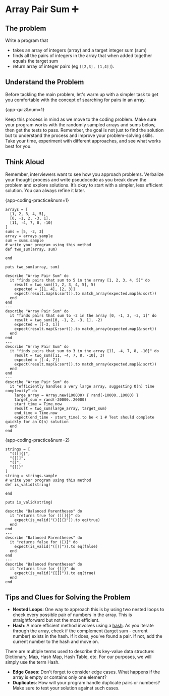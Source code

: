 # Array Pair Sum ➕

## The problem

Write a program that

- takes an array of integers (array) and a target integer sum (sum)
- finds all the pairs of integers in the array that when added together equals the target sum
- return array of integer pairs (eg `[[2,3], [1,4]]`).

## Understand the Problem

Before tackling the main problem, let's warm up with a simpler task to get you comfortable with the concept of searching
for pairs in an array.

{app-quiz&num=1}

Keep this process in mind as we move to the coding problem. Make sure your program works with the randomly sampled
arrays and sums below, then get the tests to pass. Remember, the goal is not just to find the solution but to understand
the process and improve your problem-solving skills. Take your time, experiment with different approaches, and see what
works best for you.

## Think Aloud

Remember, interviewers want to see how you approach problems. Verbalize your thought process and write pseudocode as you
break down the problem and explore solutions. It’s okay to start with a simpler, less efficient solution. You can always
refine it later.

{app-coding-practice&num=1}
```starter-code
arrays = [
  [1, 2, 3, 4, 5],
  [0, -1, 2, -3, 1],
  [11, -4, 7, 8, -10]
]
sums = [5, -2, 3]
array = arrays.sample
sum = sums.sample
# write your program using this method
def two_sum(array, sum)

end

puts two_sum(array, sum)
```

```tests
describe "Array Pair Sum" do
  it "finds pairs that sum to 5 in the array [1, 2, 3, 4, 5]" do
    result = two_sum([1, 2, 3, 4, 5], 5)
    expected = [[1, 4], [2, 3]]
    expect(result.map(&:sort)).to match_array(expected.map(&:sort))
  end
end
---
describe "Array Pair Sum" do
  it "finds pairs that sum to -2 in the array [0, -1, 2, -3, 1]" do
    result = two_sum([0, -1, 2, -3, 1], -2)
    expected = [[-3, 1]]
    expect(result.map(&:sort)).to match_array(expected.map(&:sort))
  end
end
---
describe "Array Pair Sum" do
  it "finds pairs that sum to 3 in the array [11, -4, 7, 8, -10]" do
    result = two_sum([11, -4, 7, 8, -10], 3)
    expected = [[-4, 7]]
    expect(result.map(&:sort)).to match_array(expected.map(&:sort))
  end
end
---
describe "Array Pair Sum" do
  it "efficiently handles a very large array, suggesting O(n) time complexity" do
    large_array = Array.new(100000) { rand(-10000..10000) }
    target_sum = rand(-20000..20000)
    start_time = Time.now
    result = two_sum(large_array, target_sum)
    end_time = Time.now
    expect(end_time - start_time).to be < 1 # Test should complete quickly for an O(n) solution
  end
end
```

{app-coding-practice&num=2}

```starter-code
strings = [
  "()[]{}",
  "([)]",
  "(]",
  "{[]}"
]
string = strings.sample
# write your program using this method
def is_valid(string)

end

puts is_valid(string)
```

```tests
describe "Balanced Parentheses" do
  it "returns true for ()[]{}" do
    expect(is_valid("()[]{}")).to eq(true)
  end
end
---
describe "Balanced Parentheses" do
  it "returns false for ([)]" do
    expect(is_valid("([)]")).to eq(false)
  end
end
---
describe "Balanced Parentheses" do
  it "returns true for {[]}" do
    expect(is_valid("{[]}")).to eq(true)
  end
end
```

## Tips and Clues for Solving the Problem

- **Nested Loops**: One way to approach this is by using two nested loops to check every possible pair of numbers in the
  array. This is straightforward but not the most efficient.
- **Hash**: A more efficient method involves using a [hash](https://ruby-doc.org/3.2.2/Hash.html). As you iterate
  through the array, check if the complement (target sum - current number) exists in the hash. If it does, you've found
  a pair. If not, add the current number to the hash and move on.

<aside>
  There are multiple terms used to describe this key-value data structure: Dictionary, Map, Hash Map, Hash Table, etc. For our purposes, we will simply use the term Hash.
</aside>

- **Edge Cases**: Don't forget to consider edge cases. What happens if the array is empty or contains only one element?
- **Duplicates**: How will your program handle duplicate pairs or numbers? Make sure to test your solution against such
  cases.
